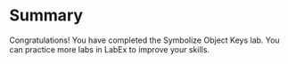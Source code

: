 # Summary

Congratulations! You have completed the Symbolize Object Keys lab. You can practice more labs in LabEx to improve your skills.
